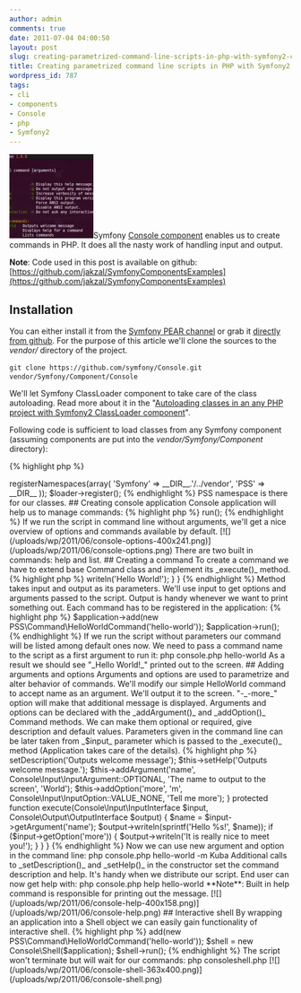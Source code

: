 ```yaml
---
author: admin
comments: true
date: 2011-07-04 04:00:50
layout: post
slug: creating-parametrized-command-line-scripts-in-php-with-symfony2-console-component
title: Creating parametrized command line scripts in PHP with Symfony2 Console component
wordpress_id: 787
tags:
- cli
- components
- Console
- php
- Symfony2
---
```


[![](/uploads/wp/2011/07/console-150x150.png)](/uploads/wp/2011/07/console.png)Symfony [Console component](https://github.com/symfony/Console) enables us to create commands in PHP. It does all the nasty work of handling input and output.

**Note**: Code used in this post is available on github: [https://github.com/jakzal/SymfonyComponentsExamples](https://github.com/jakzal/SymfonyComponentsExamples)


## Installation


You can either install it from the [Symfony PEAR channel](http://pear.symfony.com/) or grab it [directly from github](https://github.com/symfony/Console). For the purpose of this article we'll clone the sources to the _vendor/_ directory of the project.

    
    git clone https://github.com/symfony/Console.git vendor/Symfony/Component/Console


We'll let Symfony ClassLoader component to take care of the class autoloading. Read more about it in the "[Autoloading classes in an any PHP project with Symfony2 ClassLoader component](http://www.zalas.eu/autoloading-classes-in-any-php-project-with-symfony2-classloader-component)".

Following code is sufficient to load classes from any Symfony component (assuming components are put into the _vendor/Symfony/Component_ directory):

    
{% highlight php %}
<?php
// src/autoload.php
require_once __DIR__.'/../vendor/Symfony/Component/ClassLoader/UniversalClassLoader.php';

$loader = new Symfony\Component\ClassLoader\UniversalClassLoader();
$loader->registerNamespaces(array(
    'Symfony' => __DIR__.'/../vendor',
    'PSS'     => __DIR__
));
$loader->register();
{% endhighlight %}


PSS namespace is there for our classes.


## Creating console application


Console application will help us to manage commands:

    
{% highlight php %}
<?php
// console.php
require_once __DIR__.'/src/autoload.php';

use Symfony\Component\Console as Console;

$application = new Console\Application('Demo', '1.0.0');
$application->run();
{% endhighlight %}


If we run the script in command line without arguments, we'll get a nice overview of options and commands available by default.

[![](/uploads/wp/2011/06/console-options-400x241.png)](/uploads/wp/2011/06/console-options.png)

There are two built in commands: help and list.


## Creating a command


To create a command we have to extend base Command class and implement its _execute()_ method.

    
{% highlight php %}
<?php
// src/PSS/Command/HelloWorldCommand.php
namespace PSS\Command;

use Symfony\Component\Console as Console;

class HelloWorldCommand extends Console\Command\Command
{
    protected function execute(Console\Input\InputInterface $input, Console\Output\OutputInterface $output)
    {
        $output->writeln('Hello World!');
    }
}
{% endhighlight %}


Method takes input and output as its parameters. We'll use input to get options and arguments passed to the script. Output is handy whenever we want to print something out.

Each command has to be registered in the application:

    
{% highlight php %}
<?php
// console.php
require_once __DIR__.'/src/autoload.php';

use Symfony\Component\Console as Console;

$application = new Console\Application('Demo', '1.0.0');
<strong>$application->add(new PSS\Command\HelloWorldCommand('hello-world'));</strong>
$application->run();
{% endhighlight %}


If we run the script without parameters our command will be listed among default ones now.

We need to pass a command name to the script as a first argument to run it:

    
    php console.php hello-world


As a result we should see "_Hello World!_" printed out to the screen.


## Adding arguments and options


Arguments and options are used to parametrize and alter behavior of commands.

We'll modify our simple HelloWorld command to accept name as an argument. We'll output it to the screen.  "-_-more_" option will make that additional message is displayed.

Arguments and options can be declared with the _addArgument()_ and _addOption()_ Command methods. We can make them optional or required, give description and default values.

Parameters given in the command line can be later taken from _$input_ parameter which is passed to the _execute()_ method (Application takes care of the details).

    
{% highlight php %}
<?php
// src/PSS/Command/HelloWorldCommand.php
namespace PSS\Command;

use Symfony\Component\Console as Console;

class HelloWorldCommand extends Console\Command\Command
{
    public function __construct($name = null)
    {
        parent::__construct($name);

        $this->setDescription('Outputs welcome message');
        $this->setHelp('Outputs welcome message.');
        $this->addArgument('name', Console\Input\InputArgument::OPTIONAL, 'The name to output to the screen', 'World');
        $this->addOption('more', 'm', Console\Input\InputOption::VALUE_NONE, 'Tell me more');
    }

    protected function execute(Console\Input\InputInterface $input, Console\Output\OutputInterface $output)
    {
        $name = $input->getArgument('name');

        $output->writeln(sprintf('Hello %s!', $name));

        if ($input->getOption('more')) {
            $output->writeln('It is really nice to meet you!');
        }
    }
}
{% endhighlight %}


Now we can use new argument and option in the command line:

    
    php console.php hello-world -m Kuba


Additional calls to _setDescription()_ and _setHelp()_ in the constructor set the command description and help. It's handy when we distribute our script. End user can now get help with:

    
    php console.php help hello-world


**Note**: Built in help command is responsible for printing out the message.

[![](/uploads/wp/2011/06/console-help-400x158.png)](/uploads/wp/2011/06/console-help.png)


## Interactive shell


By wrapping an application into a Shell object we can easily gain functionality of interactive shell.

    
{% highlight php %}
<?php
// consoleshell.php
require_once __DIR__.'/src/autoload.php';

use Symfony\Component\Console as Console;

$application = new Console\Application('Demo', '1.0.0');
$application->add(new PSS\Command\HelloWorldCommand('hello-world'));

$shell = new Console\Shell($application);
$shell->run();
{% endhighlight %}


The script won't terminate but will wait for our commands:

    
    php consoleshell.php


[![](/uploads/wp/2011/06/console-shell-363x400.png)](/uploads/wp/2011/06/console-shell.png)
